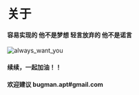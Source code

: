# 关于

#### 容易实现的 他不是梦想  轻言放弃的 他不是诺言
![always_want_you](https://s2.ax1x.com/2020/01/05/lDuFfO.jpg)


#### 续续，一起加油！！

#### 欢迎建议 bugman.apt#gmail.com
